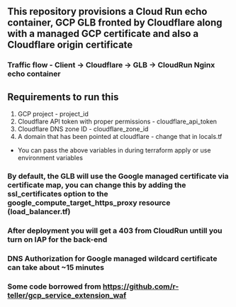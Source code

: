 ## This repository provisions a Cloud Run echo container, GCP GLB fronted by Cloudflare along with a managed GCP certificate and also a Cloudflare origin certificate 

### Traffic flow  - Client -> Cloudflare -> GLB -> CloudRun Nginx echo container

## Requirements to run this

1. GCP project - project_id
2. Cloudflare API token with proper permissions - cloudflare_api_token
3. Cloudflare DNS zone ID - cloudflare_zone_id
4. A domain that has been pointed at cloudflare - change that in locals.tf

* You can pass the above variables in during terraform apply or use environment variables

### By default, the GLB will use the Google managed certificate via certificate map, you can change this by adding the ssl_certificates option to the google_compute_target_https_proxy resource (load_balancer.tf)

### After deployment you will get a 403 from CloudRun untill you turn on IAP for the back-end

### DNS Authorization for Google managed wildcard certificate can take about ~15 minutes 

### Some code borrowed from https://github.com/r-teller/gcp_service_extension_waf